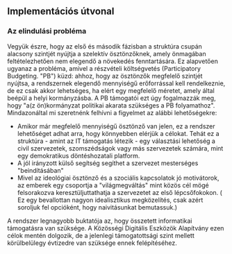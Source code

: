 ## Implementációs útvonal

### Az elindulási probléma

Vegyük észre, hogy az első és második fázisban a struktúra csupán alacsony szintjét nyújtja a szelektív ösztönzőknek, amely önmagában feltételezhetően nem elegendő a növekedés fenntartására. Ez alapvetően ugyanaz a probléma, amivel a részvételi költségvetés \(Participatory Budgeting. "PB"\) küzd: ahhoz, hogy az ösztönzők megfelelő szintjét nyújtsa, a rendszernek elegendő mennyiségű erőforrással kell rendelkeznie, de ez csak akkor lehetséges, ha elért egy megfelelő méretet, amely által beépül a helyi kormányzásba. A PB támogatói ezt úgy fogalmazzák meg, hogy "a\(z ön\)kormányzat politikai akarata szükséges a PB folyamathoz". Mindazonáltal mi szeretnénk felhívni a figyelmet az alábbi lehetőségekre:

* Amikor már megfelelő mennyiségű ösztönző van jelen, ez a rendszer lehetőséget adhat arra, hogy könnyebben elérjük a célokat. Tehát ez a struktúra - amint az IT támogatás létezik - egy választási lehetőség a civil szervezetek, szomszédságok vagy más szervezetek számára, mint egy demokratikus döntéshozatali platform.
* A jól irányzott külső segítség segíthet a szervezet mesterséges "beindításában"
* Mivel az ideológiai ösztönző és a szociális kapcsolatok jó motivátorok, az emberek egy csoportja a "világmegváltás" mint közös cél mögé felsorakozva keresztüljuttathatja a szervezetet az első lépcsőfokokon. \( Ez egy bevallottan nagyon idealisztikus megközelítés, csak azért soroljuk fel opcióként, hogy naivitásunkat bemutassuk.\)

A rendszer legnagyobb buktatója az, hogy összetett informatikai támogatásra van szüksége. A Közösségi Digitális Eszközök Alapítvány ezen célok mentén dolgozik, de a jelenlegi támogatottsági szint mellett körülbelülegy évtizedre van szüksége ennek felépítéséhez.

